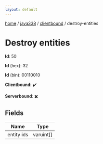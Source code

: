 ```yaml
---
layout: default
---
```


[home](/)  /  [java338](/protocol/java338)  /  [clientbound](/protocol/java338/clientbound)  /  destroy-entities

# Destroy entities

**Id**: 50

**Id** (hex): 32

**Id** (bin): 00110010

**Clientbound**: ✔️

**Serverbound**: ✖️

## Fields

Name | Type
---|---
entity ids | varuint[]

